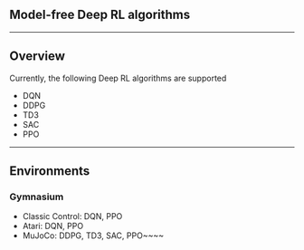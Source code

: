 ## Model-free Deep RL algorithms

---
## Overview
Currently, the following Deep RL algorithms are supported

* DQN
* DDPG
* TD3
* SAC
* PPO


---
## Environments

### Gymnasium
- Classic Control: DQN, PPO
- Atari: DQN, PPO
- MuJoCo: DDPG, TD3, SAC, PPO~~~~
